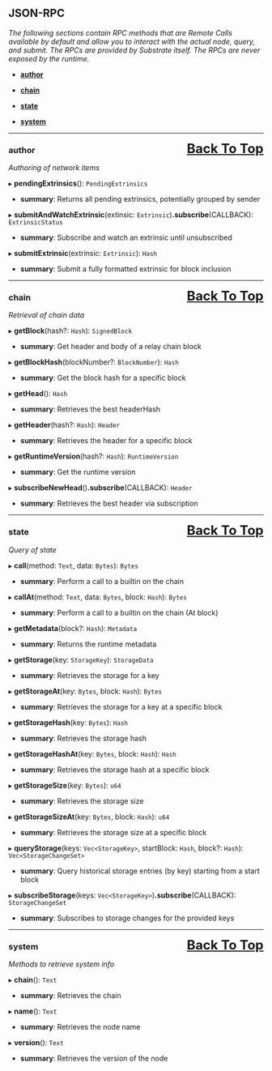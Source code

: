 ## <a id='top' style='text-decoration: none;'>JSON-RPC

_The following sections contain RPC methods that are Remote Calls available by default and allow you to interact with the actual node, query, and submit. The RPCs are provided by Substrate itself. The RPCs are never exposed by the runtime._
- **[author](#author)**

- **[chain](#chain)**

- **[state](#state)**

- **[system](#system)**


___
<a href='#top' style='float: right; font-size: 1.6rem; font-weight: bold;'>Back To Top</a>

### <a id='author'></a>author

_Authoring of network items_

▸ **pendingExtrinsics**(): `PendingExtrinsics`
- **summary**: Returns all pending extrinsics, potentially grouped by sender

▸ **submitAndWatchExtrinsic**(extinsic: `Extrinsic`)**.subscribe**(CALLBACK): `ExtrinsicStatus`
- **summary**: Subscribe and watch an extrinsic until unsubscribed

▸ **submitExtrinsic**(extrinsic: `Extrinsic`): `Hash`
- **summary**: Submit a fully formatted extrinsic for block inclusion

___
<a href='#top' style='float: right; font-size: 1.6rem; font-weight: bold;'>Back To Top</a>

### <a id='chain'></a>chain

_Retrieval of chain data_

▸ **getBlock**(hash?: `Hash`): `SignedBlock`
- **summary**: Get header and body of a relay chain block

▸ **getBlockHash**(blockNumber?: `BlockNumber`): `Hash`
- **summary**: Get the block hash for a specific block

▸ **getHead**(): `Hash`
- **summary**: Retrieves the best headerHash

▸ **getHeader**(hash?: `Hash`): `Header`
- **summary**: Retrieves the header for a specific block

▸ **getRuntimeVersion**(hash?: `Hash`): `RuntimeVersion`
- **summary**: Get the runtime version

▸ **subscribeNewHead**()**.subscribe**(CALLBACK): `Header`
- **summary**: Retrieves the best header via subscription

___
<a href='#top' style='float: right; font-size: 1.6rem; font-weight: bold;'>Back To Top</a>

### <a id='state'></a>state

_Query of state_

▸ **call**(method: `Text`, data: `Bytes`): `Bytes`
- **summary**: Perform a call to a builtin on the chain

▸ **callAt**(method: `Text`, data: `Bytes`, block: `Hash`): `Bytes`
- **summary**: Perform a call to a builtin on the chain (At block)

▸ **getMetadata**(block?: `Hash`): `Metadata`
- **summary**: Returns the runtime metadata

▸ **getStorage**(key: `StorageKey`): `StorageData`
- **summary**: Retrieves the storage for a key

▸ **getStorageAt**(key: `Bytes`, block: `Hash`): `Bytes`
- **summary**: Retrieves the storage for a key at a specific block

▸ **getStorageHash**(key: `Bytes`): `Hash`
- **summary**: Retrieves the storage hash

▸ **getStorageHashAt**(key: `Bytes`, block: `Hash`): `Hash`
- **summary**: Retrieves the storage hash at a specific block

▸ **getStorageSize**(key: `Bytes`): `u64`
- **summary**: Retrieves the storage size

▸ **getStorageSizeAt**(key: `Bytes`, block: `Hash`): `u64`
- **summary**: Retrieves the storage size at a specific block

▸ **queryStorage**(keys: `Vec<StorageKey>`, startBlock: `Hash`, block?: `Hash`): `Vec<StorageChangeSet>`
- **summary**: Query historical storage entries (by key) starting from a start block

▸ **subscribeStorage**(keys: `Vec<StorageKey>`)**.subscribe**(CALLBACK): `StorageChangeSet`
- **summary**: Subscribes to storage changes for the provided keys

___
<a href='#top' style='float: right; font-size: 1.6rem; font-weight: bold;'>Back To Top</a>

### <a id='system'></a>system

_Methods to retrieve system info_

▸ **chain**(): `Text`
- **summary**: Retrieves the chain

▸ **name**(): `Text`
- **summary**: Retrieves the node name

▸ **version**(): `Text`
- **summary**: Retrieves the version of the node
